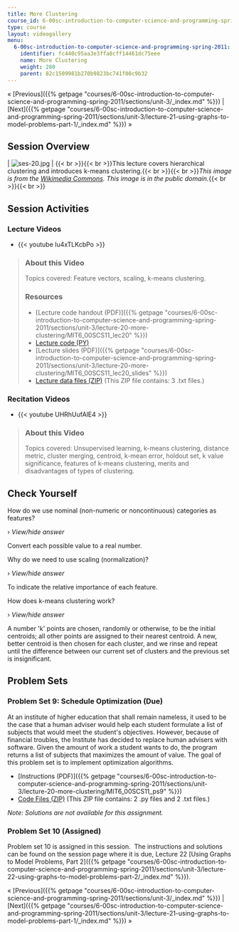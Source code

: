 ```yaml
---
title: More Clustering
course_id: 6-00sc-introduction-to-computer-science-and-programming-spring-2011
type: course
layout: videogallery
menu:
  6-00sc-introduction-to-computer-science-and-programming-spring-2011:
    identifier: fc440c95aa3e3ffa8cff14461dc75eee
    name: More Clustering
    weight: 280
    parent: 82c1509981b270b9823bc741f08c9b32
---
```

« [Previous]({{% getpage "courses/6-00sc-introduction-to-computer-science-and-programming-spring-2011/sections/unit-3/_index.md" %}}) | [Next]({{% getpage "courses/6-00sc-introduction-to-computer-science-and-programming-spring-2011/sections/unit-3/lecture-21-using-graphs-to-model-problems-part-1/_index.md" %}}) »

Session Overview
----------------

| ![ses-20.jpg](https://open-learning-course-data-ci.s3.amazonaws.com/6-00sc-introduction-to-computer-science-and-programming-spring-2011/83badeff35048cca4372f5bd8d5d19b8_ses-20.jpg) | {{< br >}}{{< br >}}This lecture covers hierarchical clustering and introduces k-means clustering.{{< br >}}{{< br >}}_This image is from the [Wikimedia Commons](http://en.wikipedia.org/wiki/File:Manhattan_distance.svg). This image is in the public domain._{{< br >}}{{< br >}} 

Session Activities
------------------

### Lecture Videos

*   {{< youtube Iu4xTLKcbPo >}}

> ### About this Video
> 
> Topics covered: Feature vectors, scaling, k-means clustering.
> 
> ### Resources
> 
> *   [Lecture code handout (PDF)]({{% getpage "courses/6-00sc-introduction-to-computer-science-and-programming-spring-2011/sections/unit-3/lecture-20-more-clustering/MIT6_00SCS11_lec20" %}})
> *   [Lecture code (PY)](https://open-learning-course-data-ci.s3.amazonaws.com/6-00sc-introduction-to-computer-science-and-programming-spring-2011/5c2ca1161808cbe2ec41f8000773ad78_lec20.py)
> *   [Lecture slides (PDF)]({{% getpage "courses/6-00sc-introduction-to-computer-science-and-programming-spring-2011/sections/unit-3/lecture-20-more-clustering/MIT6_00SCS11_lec20_slides" %}})
> *   [Lecture data files (ZIP)](https://open-learning-course-data-ci.s3.amazonaws.com/6-00sc-introduction-to-computer-science-and-programming-spring-2011/825878e7db0c30e1d516d3281c251d4c_lec20_data.zip) (This ZIP file contains: 3 .txt files.)

### Recitation Videos

*   {{< youtube UHRhUufAlE4 >}}

> ### About this Video
> 
> Topics covered: Unsupervised learning, k-means clustering, distance metric, cluster merging, centroid, k-mean error, holdout set, k value significance, features of k-means clustering, merits and disadvantages of types of clustering.

Check Yourself
--------------

How do we use nominal (non-numeric or noncontinuous) categories as features?

› _View/hide answer_

Convert each possible value to a real number.

Why do we need to use scaling (normalization)?

› _View/hide answer_

To indicate the relative importance of each feature.

How does k-means clustering work?

› _View/hide answer_

A number 'k' points are chosen, randomly or otherwise, to be the initial centroids; all other points are assigned to their nearest centroid. A new, better centroid is then chosen for each cluster, and we rinse and repeat until the difference between our current set of clusters and the previous set is insignificant.

Problem Sets
------------

### Problem Set 9: Schedule Optimization (Due)

At an institute of higher education that shall remain nameless, it used to be the case that a human adviser would help each student formulate a list of subjects that would meet the student's objectives. However, because of financial troubles, the Institute has decided to replace human advisers with software. Given the amount of work a student wants to do, the program returns a list of subjects that maximizes the amount of value. The goal of this problem set is to implement optimization algorithms.

*   [Instructions (PDF)]({{% getpage "courses/6-00sc-introduction-to-computer-science-and-programming-spring-2011/sections/unit-3/lecture-20-more-clustering/MIT6_00SCS11_ps9" %}})
*   [Code Files (ZIP)](https://open-learning-course-data-ci.s3.amazonaws.com/6-00sc-introduction-to-computer-science-and-programming-spring-2011/6dcb99ce9c44a3b564dc9d6177f4a831_ps9.zip) (This ZIP file contains: 2 .py files and 2 .txt files.)

_Note: Solutions are not available for this assignment._

### Problem Set 10 (Assigned)

Problem set 10 is assigned in this session.  The instructions and solutions can be found on the session page where it is due, Lecture 22 [Using Graphs to Model Problems, Part 2]({{% getpage "courses/6-00sc-introduction-to-computer-science-and-programming-spring-2011/sections/unit-3/lecture-22-using-graphs-to-model-problems-part-2/_index.md" %}}).

« [Previous]({{% getpage "courses/6-00sc-introduction-to-computer-science-and-programming-spring-2011/sections/unit-3/_index.md" %}}) | [Next]({{% getpage "courses/6-00sc-introduction-to-computer-science-and-programming-spring-2011/sections/unit-3/lecture-21-using-graphs-to-model-problems-part-1/_index.md" %}}) »
